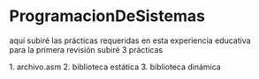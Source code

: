 # ProgramacionDeSistemas
<p>aquí subiré las prácticas requeridas en esta experiencia educativa<br>
para la primera revisión subiré 3 prácticas</p>
  1. archivo.asm
  2. biblioteca estática
  3. biblioteca dinámica
